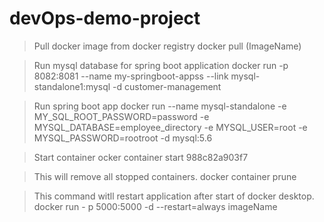 # devOps-demo-project

> Pull docker image from docker registry 
docker pull (ImageName)

> Run mysql database for spring boot application
docker run -p 8082:8081 --name my-springboot-appss --link mysql-standalone1:mysql -d customer-management

> Run spring boot app
docker run --name mysql-standalone -e MY_SQL_ROOT_PASSWORD=password -e MYSQL_DATABASE=employee_directory -e MYSQL_USER=root -e MYSQL_PASSWORD=rootroot -d mysql:5.6

> Start container
ocker container start 988c82a903f7

> This will remove all stopped containers.
docker container prune

> This command witll restart application after start of docker desktop. 
docker run - p 5000:5000 -d --restart=always imageName
